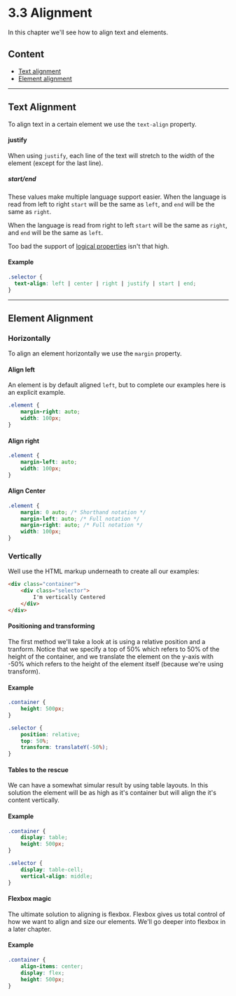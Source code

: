 # 3.3 Alignment

In this chapter we'll see how to align text and elements.

## Content

- [Text alignment](#text-alignment)
- [Element alignment](#element-alignment)

---

## Text Alignment

To align text in a certain element we use the `text-align` property.

#### justify

When using `justify`, each line of the text will stretch to the width of the element (except for the last line).

##### start/end

These values make multiple language support easier. When the language is read from left to right `start` will be the
same as `left`, and `end` will be the same as `right`.

When the language is read from right to left `start` will be the same as `right`, and `end` will be the same as `left`.

Too bad the support of [logical properties](http://caniuse.com/#search=logical) isn't that high.

#### Example

```css
.selector {
  text-align: left | center | right | justify | start | end;
}
```

---

## Element Alignment

### Horizontally

To align an element horizontally we use the `margin` property.

#### Align left

An element is by default aligned `left`, but to complete our examples here is an explicit example.

```css
.element {
	margin-right: auto;
	width: 100px;
}
```

#### Align right

```css
.element {
	margin-left: auto;
	width: 100px;
}
```

#### Align Center

```css
.element {
	margin: 0 auto; /* Shorthand notation */
	margin-left: auto; /* Full notation */
	margin-right: auto; /* Full notation */
	width: 100px;
}
```

### Vertically

Well use the HTML markup underneath to create all our examples:

```html
<div class="container">
	<div class="selector">
		I'm vertically Centered
	</div>
</div>
```

#### Positioning and transforming

The first method we'll take a look at is using a relative position and a tranform. Notice that we specify a top of 50%
which refers to 50% of the height of the container, and we translate the element on the y-axis with -50% which refers to
the height of the element itself (because we're using transform).

#### Example

```css
.container {
	height: 500px;
}

.selector {
	position: relative;
	top: 50%;
	transform: translateY(-50%);
}
```

#### Tables to the rescue

We can have a somewhat simular result by using table layouts. In this solution the element will be as high as it's
container but will align the it's content vertically.

#### Example

```css
.container {
	display: table;
	height: 500px;
}

.selector {
	display: table-cell;
	vertical-align: middle;
}
```

#### Flexbox magic

The ultimate solution to aligning is flexbox. Flexbox gives us total control of how we want to align and size our elements.
We'll go deeper into flexbox in a later chapter.

#### Example

```css
.container {
	align-items: center;
	display: flex;
	height: 500px;
}
```
